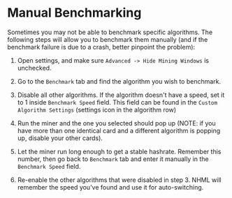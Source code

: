 # Manual Benchmarking

Sometimes you may not be able to benchmark specific algorithms. The following steps will allow you to benchmark them manually (and if the benchmark failure is due to a crash, better pinpoint the problem):

1. Open settings, and make sure `Advanced -> Hide Mining Windows` is unchecked.

2. Go to the `Benchmark` tab and find the algorithm you wish to benchmark.

3. Disable all other algorithms. If the algorithm doesn't have a speed, set it to 1 inside `Benchmark Speed` field. This field can be found in the `Custom Algorithm Settings` (settings icon in the algorithm row)

5. Run the miner and the one you selected should pop up (NOTE: if you have more than one identical card and a different algorithm is popping up, disable your other cards). 

6. Let the miner run long enough to get a stable hashrate. Remember this number, then go back to `Benchmark` tab and enter it manually in the `Benchmark Speed` field.

7. Re-enable the other algorithms that were disabled in step 3. NHML will remember the speed you've found and use it for auto-switching.

